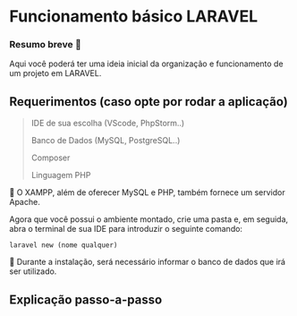 # Funcionamento básico LARAVEL

### Resumo breve 💭
  Aqui você poderá ter uma ideia inicial da organização e funcionamento de um projeto em LARAVEL.

## Requerimentos (caso opte por rodar a aplicação)

  > IDE de sua escolha (VScode, PhpStorm..)
> 
  > Banco de Dados (MySQL, PostgreSQL..)
> 
  > Composer
> 
  > Linguagem PHP
> 
  
💢 O XAMPP, além de oferecer MySQL e PHP, também fornece um servidor Apache.

Agora que você possui o ambiente montado, crie uma pasta e, em seguida, abra o terminal de sua IDE para introduzir o seguinte comando:

```
laravel new (nome qualquer)
```
🛂 Durante a instalação, será necessário informar o banco de dados que irá ser utilizado.

## Explicação passo-a-passo
